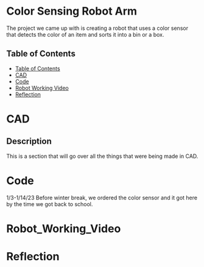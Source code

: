 # Color Sensing Robot Arm
The project we came up with is creating a robot that uses a color sensor that detects the color of an item and sorts it into a bin or a box.
## Table of Contents
* [Table of Contents](#TableOfContents)
* [CAD](#CAD)
* [Code](#Code)
* [Robot Working Video](#Robot_Working_Video)
* [Reflection](#Reflection)

# CAD
## Description
This is a section that will go over all the things that were being made in CAD. 
# Code
1/3-1/14/23
Before winter break, we ordered the color sensor and it got here by the time we got back to school. 

# Robot_Working_Video

# Reflection

